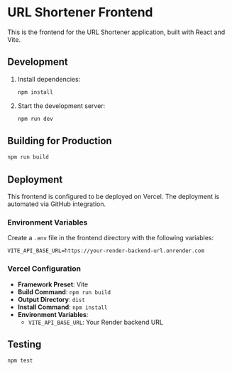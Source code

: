 # URL Shortener Frontend

This is the frontend for the URL Shortener application, built with React and Vite.

## Development

1. Install dependencies:
   ```bash
   npm install
   ```

2. Start the development server:
   ```bash
   npm run dev
   ```

## Building for Production

```bash
npm run build
```

## Deployment

This frontend is configured to be deployed on Vercel. The deployment is automated via GitHub integration.

### Environment Variables

Create a `.env` file in the frontend directory with the following variables:

```env
VITE_API_BASE_URL=https://your-render-backend-url.onrender.com
```

### Vercel Configuration

- **Framework Preset**: Vite
- **Build Command**: `npm run build`
- **Output Directory**: `dist`
- **Install Command**: `npm install`
- **Environment Variables**:
  - `VITE_API_BASE_URL`: Your Render backend URL

## Testing

```bash
npm test
```
